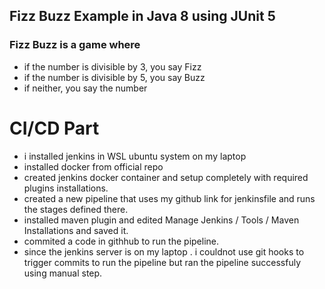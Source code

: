 ## Fizz Buzz Example in Java 8 using JUnit 5

### Fizz Buzz is a game where
- if the number is divisible by 3, you say Fizz
- if the number is divisible by 5, you say Buzz
- if neither, you say the number

# CI/CD Part
  - i installed jenkins in WSL ubuntu system on my laptop
  - installed docker from official repo
  - created jenkins docker container and setup completely with required plugins installations.
  - created a new pipeline that uses my github link for jenkinsfile and runs the stages defined there.
  - installed maven plugin and edited Manage Jenkins / Tools / Maven Installations and saved it.
  - commited a code in githhub to run the pipeline.
  - since the jenkins server is on my laptop . i couldnot use git hooks to trigger commits to run the pipeline but ran the pipeline successfuly using manual step.
